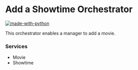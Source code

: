 # Add a Showtime Orchestrator
[![made-with-python](https://img.shields.io/badge/Made%20with-Python-1f425f.svg)](https://www.python.org/)

This orchestrator enables a manager to add a movie.

### Services
- Movie
- Showtime
